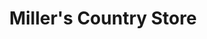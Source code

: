---
title: "Miller's Country Store"
url: /west-jefferson/millers-country-store/
shop: convenience
---